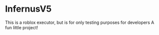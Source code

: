 # InfernusV5
This is a roblox executor, but is for only testing purposes for developers
A fun little project!
